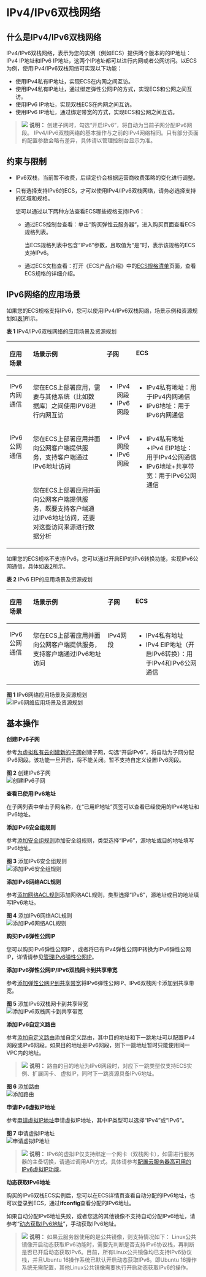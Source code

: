 # IPv4/IPv6双栈网络<a name="vpc_0002"></a>

## 什么是IPv4/IPv6双栈网络<a name="section31519520369"></a>

IPv4/IPv6双栈网络，表示为您的实例（例如ECS）提供两个版本的的IP地址：IPv4 IP地址和IPv6 IP地址，这两个IP地址都可以进行内网或者公网访问。以ECS为例，使用IPv4/IPv6双栈网络可实现以下功能：

-   使用IPv4私有IP地址，实现ECS在内网之间互访。
-   使用IPv4私有IP地址，通过绑定弹性公网IP的方式，实现ECS和公网之间互访。
-   使用IPv6 IP地址，实现双栈ECS在内网之间互访。
-   使用IPv6 IP地址，通过绑定带宽的方式，实现ECS和公网之间互访。

>![](public_sys-resources/icon-note.gif) **说明：** 
>创建子网时，勾选“开启IPv6”，将自动为当前子网分配IPv6网段。
>IPv4/IPv6双栈网络的基本操作与之前的IPv4网络相同。只有部分页面的配置参数会略有差异，具体请以管理控制台显示为准。

## 约束与限制<a name="section20733103220"></a>

-   IPv6双栈，当前暂不收费，后续定价会根据运营商收费策略的变化进行调整。
-   只有选择支持IPv6的ECS，才可以使用IPv4/IPv6双栈网络，请务必选择支持的区域和规格。

    您可以通过以下两种方法查看ECS哪些规格支持IPv6：

    -   通过ECS控制台查看：单击“购买弹性云服务器“，进入购买页面查看ECS规格列表。

        当ECS规格列表中包含“IPv6”参数，且取值为“是”时，表示该规格的ECS支持IPv6。

    -   通过ECS文档查看：打开《ECS产品介绍》中的[ECS规格清单](https://support.huaweicloud.com/productdesc-ecs/zh-cn_topic_0159822360.html)页面，查看ECS规格的详细介绍。


## IPv6网络的应用场景<a name="section182413208373"></a>

如果您的ECS规格支持IPv6，您可以使用IPv4/IPv6双栈网络，场景示例和资源规划如[表1](#table20563744105916)所示。

**表 1**  IPv4/IPv6双栈网络的应用场景及资源规划

<a name="table20563744105916"></a>
<table><thead align="left"><tr id="row10563044205914"><th class="cellrowborder" valign="top" width="12.198780121987799%" id="mcps1.2.5.1.1"><p id="p1756315441597"><a name="p1756315441597"></a><a name="p1756315441597"></a>应用场景</p>
</th>
<th class="cellrowborder" valign="top" width="38.54614538546144%" id="mcps1.2.5.1.2"><p id="p1456364475911"><a name="p1456364475911"></a><a name="p1456364475911"></a>场景示例</p>
</th>
<th class="cellrowborder" valign="top" width="14.47855214478552%" id="mcps1.2.5.1.3"><p id="p856374416599"><a name="p856374416599"></a><a name="p856374416599"></a>子网</p>
</th>
<th class="cellrowborder" valign="top" width="34.776522347765216%" id="mcps1.2.5.1.4"><p id="p71425413219"><a name="p71425413219"></a><a name="p71425413219"></a>ECS</p>
</th>
</tr>
</thead>
<tbody><tr id="row15631044115911"><td class="cellrowborder" valign="top" width="12.198780121987799%" headers="mcps1.2.5.1.1 "><p id="p1756334419595"><a name="p1756334419595"></a><a name="p1756334419595"></a>IPv6内网通信</p>
</td>
<td class="cellrowborder" valign="top" width="38.54614538546144%" headers="mcps1.2.5.1.2 "><p id="p956314455918"><a name="p956314455918"></a><a name="p956314455918"></a>您在ECS上部署应用，需要与其他系统（比如数据库）之间使用IPV6进行内网互访</p>
</td>
<td class="cellrowborder" valign="top" width="14.47855214478552%" headers="mcps1.2.5.1.3 "><a name="ul18873230631"></a><a name="ul18873230631"></a><ul id="ul18873230631"><li>IPv4网段</li><li>IPv6网段</li></ul>
</td>
<td class="cellrowborder" valign="top" width="34.776522347765216%" headers="mcps1.2.5.1.4 "><a name="ul166835410310"></a><a name="ul166835410310"></a><ul id="ul166835410310"><li>IPv4私有地址：用于IPv4内网通信</li><li>IPv6地址：用于IPv6内网通信</li></ul>
</td>
</tr>
<tr id="row1956304410594"><td class="cellrowborder" rowspan="2" valign="top" width="12.198780121987799%" headers="mcps1.2.5.1.1 "><p id="p55632448596"><a name="p55632448596"></a><a name="p55632448596"></a>IPv6公网通信</p>
</td>
<td class="cellrowborder" valign="top" width="38.54614538546144%" headers="mcps1.2.5.1.2 "><p id="p1856324445919"><a name="p1856324445919"></a><a name="p1856324445919"></a>您在ECS上部署应用并面向公网客户端提供服务，支持客户端通过IPv6地址访问</p>
</td>
<td class="cellrowborder" rowspan="2" valign="top" width="14.47855214478552%" headers="mcps1.2.5.1.3 "><a name="ul173501936738"></a><a name="ul173501936738"></a><ul id="ul173501936738"><li>IPv4网段</li><li>IPv6网段</li></ul>
</td>
<td class="cellrowborder" rowspan="2" valign="top" width="34.776522347765216%" headers="mcps1.2.5.1.4 "><a name="ul16386838842"></a><a name="ul16386838842"></a><ul id="ul16386838842"><li>IPv4私有地址+IPv4 EIP地址：用于IPv4公网通信</li><li>IPv6地址+共享带宽：用于IPv6公网通信</li></ul>
</td>
</tr>
<tr id="row18563174414591"><td class="cellrowborder" valign="top" headers="mcps1.2.5.1.1 "><p id="p17563644145912"><a name="p17563644145912"></a><a name="p17563644145912"></a>您在ECS上部署应用并面向公网客户端提供服务，既要支持客户端通过IPv6地址访问，还要对这些访问来源进行数据分析</p>
</td>
</tr>
</tbody>
</table>

如果您的ECS规格不支持IPv6，您可以通过开启EIP的IPv6转换功能，实现IPv6公网通信，具体如[表2](#table105590377292)所示。

**表 2**  IPv6 EIP的应用场景及资源规划

<a name="table105590377292"></a>
<table><thead align="left"><tr id="row1455915377291"><th class="cellrowborder" valign="top" width="12.198780121987799%" id="mcps1.2.5.1.1"><p id="p155591237112916"><a name="p155591237112916"></a><a name="p155591237112916"></a>应用场景</p>
</th>
<th class="cellrowborder" valign="top" width="38.54614538546144%" id="mcps1.2.5.1.2"><p id="p255918376297"><a name="p255918376297"></a><a name="p255918376297"></a>场景示例</p>
</th>
<th class="cellrowborder" valign="top" width="14.47855214478552%" id="mcps1.2.5.1.3"><p id="p14559237132910"><a name="p14559237132910"></a><a name="p14559237132910"></a>子网</p>
</th>
<th class="cellrowborder" valign="top" width="34.776522347765216%" id="mcps1.2.5.1.4"><p id="p105590375296"><a name="p105590375296"></a><a name="p105590375296"></a>ECS</p>
</th>
</tr>
</thead>
<tbody><tr id="row14559183702918"><td class="cellrowborder" valign="top" width="12.198780121987799%" headers="mcps1.2.5.1.1 "><p id="p1559103711297"><a name="p1559103711297"></a><a name="p1559103711297"></a>IPv6公网通信</p>
</td>
<td class="cellrowborder" valign="top" width="38.54614538546144%" headers="mcps1.2.5.1.2 "><p id="p4559123742916"><a name="p4559123742916"></a><a name="p4559123742916"></a>您在ECS上部署应用并面向公网客户端提供服务，支持客户端通过IPv6地址访问</p>
</td>
<td class="cellrowborder" valign="top" width="14.47855214478552%" headers="mcps1.2.5.1.3 "><p id="p199201550113120"><a name="p199201550113120"></a><a name="p199201550113120"></a>IPv4网段</p>
</td>
<td class="cellrowborder" valign="top" width="34.776522347765216%" headers="mcps1.2.5.1.4 "><a name="ul165591737132914"></a><a name="ul165591737132914"></a><ul id="ul165591737132914"><li>IPv4私有地址</li><li>IPv4 EIP地址（开启IPv6转换）：用于IPv4和IPv6公网通信</li></ul>
</td>
</tr>
</tbody>
</table>

**图 1**  IPv6网络应用场景及资源规划<a name="fig3552642124815"></a>  
![](figures/IPv6网络应用场景及资源规划.png "IPv6网络应用场景及资源规划")

## 基本操作<a name="section194330165219"></a>

**创建IPv6子网**

参考[为虚拟私有云创建新的子网](为虚拟私有云创建新的子网.md)创建子网，勾选“开启IPv6”，将自动为子网分配IPv6网段。该功能一旦开启，将不能关闭。暂不支持自定义设置IPv6网段。

**图 2**  创建IPv6子网<a name="fig8113192217189"></a>  
![](figures/创建IPv6子网.png "创建IPv6子网")

**查看已使用IPv6地址**

在子网列表中单击子网名称，在“已用IP地址”页签可以查看已经使用的IPv4地址和IPv6地址。

**添加IPv6安全组规则**

参考[添加安全组规则](添加安全组规则.md)添加安全组规则，类型选择“IPv6”，源地址或目的地址填写IPv6地址。

**图 3**  添加IPv6安全组规则<a name="fig10442193883817"></a>  
![](figures/添加IPv6安全组规则.png "添加IPv6安全组规则")

**添加IPv6网络ACL规则**

参考[添加网络ACL规则](添加网络ACL规则.md)添加网络ACL规则，类型选择“IPv6”，源地址或目的地址填写IPv6地址。

**图 4**  添加IPv6网络ACL规则<a name="fig374494352712"></a>  
![](figures/添加IPv6网络ACL规则.png "添加IPv6网络ACL规则")

**购买IPv6弹性公网IP**

您可以购买IPv6弹性公网IP ，或者将已有IPv4弹性公网IP转换为IPv6弹性公网IP，详情请参见[管理IPv6弹性公网IP](管理IPv6弹性公网IP.md)。

**添加IPv6弹性公网IP/IPv6双栈网卡到共享带宽**

参考[添加弹性公网IP到共享带宽](添加弹性公网IP到共享带宽.md)将IPv6弹性公网IP、IPv6双栈网卡添加到共享带宽。

**图 5**  添加IPv6双栈网卡到共享带宽<a name="fig4569191243013"></a>  
![](figures/添加IPv6双栈网卡到共享带宽.png "添加IPv6双栈网卡到共享带宽")

**添加IPv6自定义路由**

参考[添加自定义路由](添加自定义路由-1.md)添加自定义路由，其中目的地址和下一跳地址可以配置IPv4网段或IPv6网段。如果目的地址是IPv6网段，则下一跳地址暂时只能使用同一VPC内的地址。

>![](public_sys-resources/icon-note.gif) **说明：** 
>路由的目的地址为IPv6网段时，对应下一跳类型仅支持ECS实例、扩展网卡、 虚拟IP，同时下一跳资源具备IPv6地址。

**图 6**  添加路由<a name="fig1737433545914"></a>  
![](figures/添加路由.png "添加路由")

**申请IPv6虚拟IP地址**

参考[申请虚拟IP地址](申请虚拟IP地址.md)申请虚拟IP地址，其中IP类型可以选择“IPv4”或“IPv6”。

**图 7**  申请虚拟IP地址<a name="fig4553311304"></a>  
![](figures/申请虚拟IP地址.png "申请虚拟IP地址")

>![](public_sys-resources/icon-note.gif) **说明：** 
>IPv6的虚拟IP仅支持绑定一个网卡（双栈网卡），如需进行服务器的主备切换，请通过调用API方式。具体请参考[配置云服务器高可用的IPv6虚拟IP功能](https://support.huaweicloud.com/api-vpc/vpc_apieg_0006.html)。

**动态获取IPv6地址**

购买的IPv6双栈ECS实例后，您可以在ECS详情页查看自动分配的IPv6地址，也可以登录到ECS，通过**ifconfig**查看分配的IPv6地址。

如果自动分配IPv6地址失败，或者您选的其他镜像不支持自动分配IPv6地址，请参考“[动态获取IPv6地址](https://support.huaweicloud.com/usermanual-ecs/ecs_03_0508.html)”，手动获取IPv6地址。

>![](public_sys-resources/icon-note.gif) **说明：** 
>如果云服务器使用的是公共镜像，则支持情况如下：
>Linux公共镜像开启动态获取IPv6功能时，需要先判断是否支持IPv6协议栈，再判断是否已开启动态获取IPv6。目前，所有Linux公共镜像均已支持IPv6协议栈，并且Ubuntu 16操作系统已默认开启动态获取IPv6。即Ubuntu 16操作系统无需配置，其他Linux公共镜像需要执行开启动态获取IPv6的操作。

